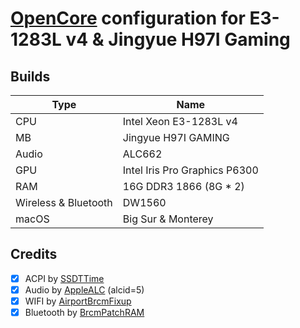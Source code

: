 # [OpenCore](https://github.com/acidanthera/OpenCorePkg) configuration for E3-1283L v4 &amp; Jingyue H97I Gaming

## Builds

| Type                   | Name                                  |
| ---------------------- | ------------------------------------- |
| CPU                    | Intel Xeon E3-1283L v4                |
| MB                     | Jingyue H97I GAMING                   |
| Audio                  | ALC662                                |
| GPU                    | Intel Iris Pro Graphics P6300         |
| RAM                    | 16G DDR3 1866 (8G * 2)                |
| Wireless & Bluetooth   | DW1560                                |
| macOS                  | Big Sur & Monterey                    |


## Credits

- [x] ACPI by [SSDTTime](https://github.com/corpnewt/SSDTTime)
- [x] Audio by [AppleALC](https://github.com/acidanthera/AppleALC) (alcid=5)
- [x] WIFI by [AirportBrcmFixup](https://github.com/acidanthera/AirportBrcmFixup)
- [x] Bluetooth by [BrcmPatchRAM](https://github.com/acidanthera/BrcmPatchRAM)
